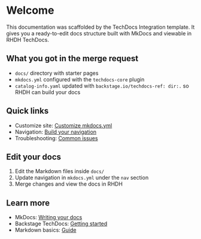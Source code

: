 # Welcome

This documentation was scaffolded by the TechDocs Integration template. It gives you a ready-to-edit docs structure built with MkDocs and viewable in RHDH TechDocs.

## What you got in the merge request

- `docs/` directory with starter pages
- `mkdocs.yml` configured with the `techdocs-core` plugin
- `catalog-info.yaml` updated with `backstage.io/techdocs-ref: dir:.` so RHDH can build your docs

## Quick links

- Customize site: [Customize mkdocs.yml](customization.md)
- Navigation: [Build your navigation](navigation.md)
- Troubleshooting: [Common issues](troubleshooting.md)

## Edit your docs

1. Edit the Markdown files inside `docs/`
2. Update navigation in `mkdocs.yml` under the `nav` section
3. Merge changes and view the docs in RHDH

## Learn more

- MkDocs: [Writing your docs](https://www.mkdocs.org/user-guide/writing-your-docs/)
- Backstage TechDocs: [Getting started](https://backstage.io/docs/features/techdocs/getting-started/)
- Markdown basics: [Guide](https://www.markdownguide.org/)